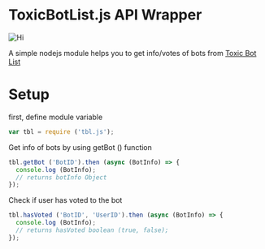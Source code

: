 # ToxicBotList.js API Wrapper
![Hi](https://nodei.co/npm/tbl.js.png?downloads=true&stars=true)

A simple nodejs module helps you to get info/votes of bots from [Toxic Bot List](https://www.toxic-bot-list.ml)
# Setup
first, define module variable
```js
var tbl = require ('tbl.js');
```
Get info of bots by using getBot () function
```js
tbl.getBot ('BotID').then (async (BotInfo) => {
  console.log (BotInfo);
  // returns botInfo Object
});
```
Check if user has voted to the bot
```js
tbl.hasVoted ('BotID', 'UserID').then (async (BotInfo) => {
  console.log (BotInfo);
  // returns hasVoted boolean (true, false);
});
```
